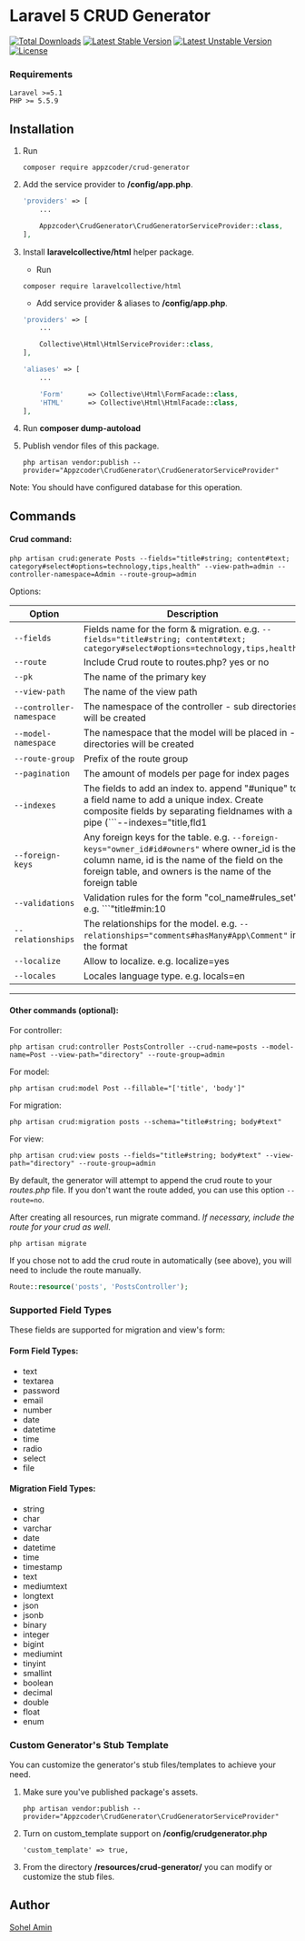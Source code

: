 # Laravel 5 CRUD Generator

[![Total Downloads](https://poser.pugx.org/appzcoder/crud-generator/d/total.svg)](https://packagist.org/packages/appzcoder/crud-generator)
[![Latest Stable Version](https://poser.pugx.org/appzcoder/crud-generator/v/stable.svg)](https://packagist.org/packages/appzcoder/crud-generator)
[![Latest Unstable Version](https://poser.pugx.org/appzcoder/crud-generator/v/unstable.svg)](https://packagist.org/packages/appzcoder/crud-generator)
[![License](https://poser.pugx.org/appzcoder/crud-generator/license.svg)](https://packagist.org/packages/appzcoder/crud-generator)

### Requirements
    Laravel >=5.1
    PHP >= 5.5.9

## Installation

1. Run
    ```
    composer require appzcoder/crud-generator
    ```

2. Add the service provider to **/config/app.php**.
    ```php
    'providers' => [
        ...

        Appzcoder\CrudGenerator\CrudGeneratorServiceProvider::class,
    ],
    ```
3. Install **laravelcollective/html** helper package.
    * Run

    ```
    composer require laravelcollective/html
    ```

    * Add service provider & aliases to **/config/app.php**.
    ```php
    'providers' => [
        ...

        Collective\Html\HtmlServiceProvider::class,
    ],

    'aliases' => [
        ...

        'Form'      => Collective\Html\FormFacade::class,
        'HTML'      => Collective\Html\HtmlFacade::class,
    ],
    ```
4. Run **composer dump-autoload**

5. Publish vendor files of this package.
    ```
    php artisan vendor:publish --provider="Appzcoder\CrudGenerator\CrudGeneratorServiceProvider"
    ```

Note: You should have configured database for this operation.

## Commands

#### Crud command:


```
php artisan crud:generate Posts --fields="title#string; content#text; category#select#options=technology,tips,health" --view-path=admin --controller-namespace=Admin --route-group=admin
```

Options:

| Option    | Description |
| ---       | ---     |
| `--fields` | Fields name for the form & migration. e.g. ```--fields="title#string; content#text; category#select#options=technology,tips,health"``` |
| `--route` | Include Crud route to routes.php? yes or no |
| `--pk` | The name of the primary key |
| `--view-path` | The name of the view path |
| `--controller-namespace` | The namespace of the controller - sub directories will be created |
| `--model-namespace` | The namespace that the model will be placed in - directories will be created |
| `--route-group` | Prefix of the route group |
| `--pagination` | The amount of models per page for index pages |
| `--indexes` | The fields to add an index to. append "#unique" to a field name to add a unique index. Create composite fields by separating fieldnames with a pipe (```--indexes="title,fld1|fld2#unique"``` will create normal index on title, and unique composite on fld1 and fld2) |
| `--foreign-keys` | Any foreign keys for the table. e.g. ```--foreign-keys="owner_id#id#owners"``` where owner_id is the column name, id is the name of the field on the foreign table, and owners is the name of the foreign table |
| `--validations` | Validation rules for the form "col_name#rules_set" e.g. ```"title#min:10|max:30|required"``` - See https://laravel.com/docs/master/validation#available-validation-rules |
| `--relationships` | The relationships for the model. e.g. ```--relationships="comments#hasMany#App\Comment"``` in the format |
| `--localize` | Allow to localize. e.g. localize=yes  |
| `--locales`  | Locales language type. e.g. locals=en |

-----------


#### Other commands (optional):

For controller:

```
php artisan crud:controller PostsController --crud-name=posts --model-name=Post --view-path="directory" --route-group=admin
```

For model:

```
php artisan crud:model Post --fillable="['title', 'body']"
```

For migration:

```
php artisan crud:migration posts --schema="title#string; body#text"
```

For view:

```
php artisan crud:view posts --fields="title#string; body#text" --view-path="directory" --route-group=admin
```

By default, the generator will attempt to append the crud route to your *routes.php* file. If you don't want the route added, you can use this option ```--route=no```.

After creating all resources, run migrate command. *If necessary, include the route for your crud as well.*

```
php artisan migrate
```

If you chose not to add the crud route in automatically (see above), you will need to include the route manually.
```php
Route::resource('posts', 'PostsController');
```

### Supported Field Types

These fields are supported for migration and view's form:

#### Form Field Types:
* text
* textarea
* password
* email
* number
* date
* datetime
* time
* radio
* select
* file

#### Migration Field Types:
* string
* char
* varchar
* date
* datetime
* time
* timestamp
* text
* mediumtext
* longtext
* json
* jsonb
* binary
* integer
* bigint
* mediumint
* tinyint
* smallint
* boolean
* decimal
* double
* float
* enum


### Custom Generator's Stub Template

You can customize the generator's stub files/templates to achieve your need.

1. Make sure you've published package's assets.
    ```
    php artisan vendor:publish --provider="Appzcoder\CrudGenerator\CrudGeneratorServiceProvider"
    ```

2. Turn on custom_template support on **/config/crudgenerator.php**
    ```
    'custom_template' => true,
    ```
3. From the directory **/resources/crud-generator/** you can modify or customize the stub files.

## Author

[Sohel Amin](http://www.sohelamin.com)
